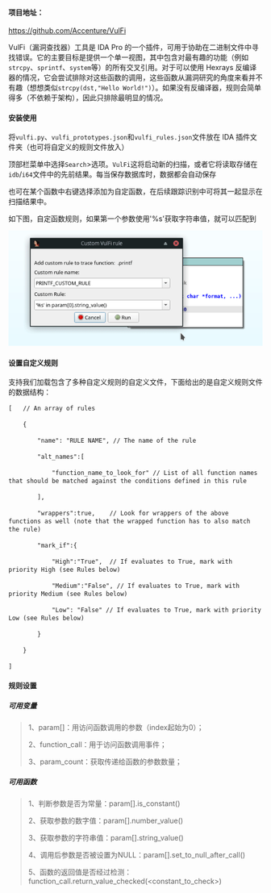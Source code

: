 #### 项目地址：

https://github.com/Accenture/VulFi

VulFi（漏洞查找器）工具是 IDA Pro 的一个插件，可用于协助在二进制文件中寻找错误。它的主要目标是提供一个单一视图，其中包含对最有趣的功能（例如`strcpy`、`sprintf`、`system`等）的所有交叉引用。对于可以使用 Hexrays 反编译器的情况，它会尝试排除对这些函数的调用，这些函数从漏洞研究的角度来看并不有趣（想想类似`strcpy(dst,"Hello World!")`）。如果没有反编译器，规则会简单得多（不依赖于架构），因此只排除最明显的情况。

#### 安装使用

将`vulfi.py`、`vulfi_prototypes.json`和`vulfi_rules.json`文件放在 IDA 插件文件夹（也可将自定义的规则文件放入）

顶部栏菜单中选择`Search`>选项。`VulFi`这将启动新的扫描，或者它将读取存储在`idb`/`i64`文件中的先前结果。每当保存数据库时，数据都会自动保存

也可在某个函数中右键选择添加为自定函数，在后续跟踪识别中可将其一起显示在扫描结果中。

如下图，自定函数规则，如果第一个参数使用'%s'获取字符串值，就可以匹配到

![image-20220929153522895](vulfi.assets/image-20220929153522895.png)

#### 设置自定义规则

支持我们加载包含了多种自定义规则的自定义文件，下面给出的是自定义规则文件的数据结构：

```
[   // An array of rules

    {

        "name": "RULE NAME", // The name of the rule

        "alt_names":[

            "function_name_to_look_for" // List of all function names that should be matched against the conditions defined in this rule

        ],

        "wrappers":true,    // Look for wrappers of the above functions as well (note that the wrapped function has to also match the rule)

        "mark_if":{

            "High":"True",  // If evaluates to True, mark with priority High (see Rules below)

            "Medium":"False", // If evaluates to True, mark with priority Medium (see Rules below)

            "Low": "False" // If evaluates to True, mark with priority Low (see Rules below)

        }

    }

]
```



#### 规则设置

##### 可用变量

> 1、param[<index>]：用访问函数调用的参数（index起始为0）；
>
> 2、function_call：用于访问函数调用事件；
>
> 3、param_count：获取传递给函数的参数数量；

##### 可用函数

> 1、判断参数是否为常量：param[<index>].is_constant()
>
> 2、获取参数的数字值：param[<index>].number_value()
>
> 3、获取参数的字符串值：param[<index>].string_value()
>
> 4、调用后参数是否被设置为NULL：param[<index>].set_to_null_after_call()
>
> 5、函数的返回值是否经过检测：function_call.return_value_checked(<constant_to_check>)
